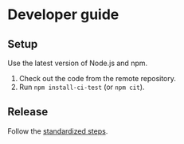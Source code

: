 # Developer guide

## Setup

Use the latest version of Node.js and npm.

1. Check out the code from the remote repository.
2. Run `npm install-ci-test` (or `npm cit`).

## Release

Follow the [standardized steps](https://github.com/stylelint/.github#release-workflow).
